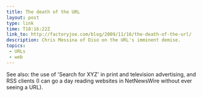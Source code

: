 ```yaml
---
title: The death of the URL
layout: post
type: link
time: T18:16:22Z
link_to: http://factoryjoe.com/blog/2009/11/16/the-death-of-the-url/
description: Chris Messina of Diso on the URL's imminent demise.
topics:
 - URLs
 - web
---
```


See also: the use of 'Search for XYZ' in print and television advertising, and RSS clients (I can go a day reading websites in NetNewsWire without ever seeing a URL).